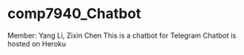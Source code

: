 # comp7940_Chatbot
Member: Yang Li, Zixin Chen
This is a chatbot for Telegram
Chatbot is hosted on Heroku
